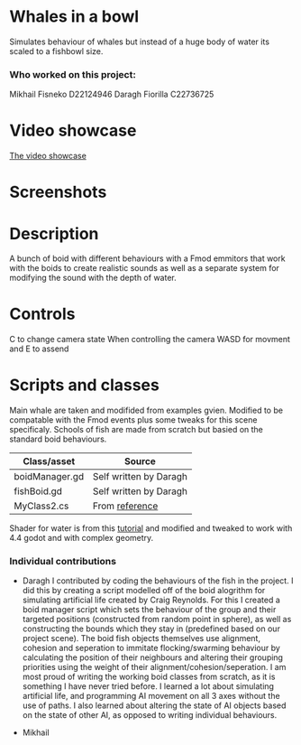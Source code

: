 # Whales in a bowl
Simulates behaviour of whales but instead of a huge body of water its scaled to a fishbowl size. 
### Who worked on this project:
Mikhail Fisneko D22124946
Daragh Fiorilla C22736725

# Video showcase
[The video showcase](https://youtu.be/2N7B3Z0nAIU)

# Screenshots

# Description 
A bunch of boid with different behaviours with a Fmod emmitors that work with the boids to create realistic sounds as well as a separate system for modifying the sound with the depth of water. 

# Controls 
C to change camera state 
When controlling the camera WASD for movment and E to assend 

# Scripts and classes 
Main whale are taken and modifided from examples gvien. 
Modified to be compatable with the Fmod events plus some tweaks for this scene specificaly. 
Schools of fish are made from scratch but basied on the standard boid behaviours.

| Class/asset | Source |
|-----------|-----------|
| boidManager.gd | Self written by Daragh |
| fishBoid.gd | Self written by Daragh |
| MyClass2.cs | From [reference]() |

Shader for water is from this [tutorial](https://youtu.be/5MfcliFqjnE) and modified and tweaked to work with 4.4 godot and with complex geometry. 

### Individual contributions
- Daragh
I contributed by coding the behaviours of the fish in the project. I did this by creating a script modelled off of the boid alogrithm for simulating artificial life created by Craig Reynolds. For this I created a boid manager script which sets the behaviour of the group and their targeted positions (constructed from random point in sphere), as well as constructing the bounds which they stay in (predefined based on our project scene). The boid fish objects themselves use alignment, cohesion and seperation to immitate flocking/swarming behaviour by calculating the position of their neighbours and altering their grouping priorities using the weight of their alignment/cohesion/seperation.
I am most proud of writing the working boid classes from scratch, as it is something I have never tried before.
I learned a lot about simulating artificial life, and programming AI movement on all 3 axes without the use of paths. I also learned about altering the state of AI objects based on the state of other AI, as opposed to writing individual behaviours.

- Mikhail
